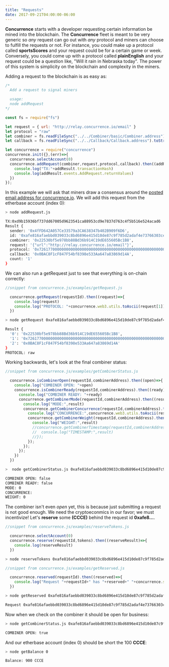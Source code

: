 ```yaml
---
title: "Requests"
date: 2017-09-21T04:00:00-06:00
---
```


**Concurrence** starts with a developer requesting certain information be mined into the blockchain. The **Concurrence** fleet is meant to be very generic so *any* request can go out with *any* protocol and miners can choose to fulfill the requests or not. For instance, you could make up a protocol called **sportsScores** and your request could be for a certain game or week. Conversely, you could come up with a protocol called **plainEnglish** and your request could be a question like, "Will it rain in Nebraska today". The power of this system is simplicity on the blockchain and complexity in the miners.

Adding a request to the blockchain is as easy as:

```Javascript
/*
  Add a request to signal miners

  usage:
  node addRequest
*/

const fs = require("fs")

let request = { url: "http://relay.concurrence.io/email" }
let protocol = "raw"
let combiner = fs.readFileSync("../../Combiner/basic/Combiner.address").toString().trim()
let callback = fs.readFileSync("../../Callback/Callback.address").toString().trim()

let concurrence = require("concurrence")
concurrence.init({},(err)=>{
  concurrence.selectAccount(0)
  concurrence.addRequest(combiner,request,protocol,callback).then((addResult)=>{
    console.log("TX:"+addResult.transactionHash)
    console.log(addResult.events.AddRequest.returnValues)
  })
});

```
In this example we will ask that miners draw a consensus around the <a href="http://relay.concurrence.io/email" target="_blank">posted email address for concurrence.io</a>. We will add this request from the etherbase account (index 0):

```bash
> node addRequest.js

TX:0xd9b15936bf737dd67005d9623541ca88953cd9e7837d763c4f5b516e524acad6
Result {
  sender: '0x4fFD642A057Ce33579a3CA638347b402B909f6D6',
  id: '0xafe816afaebbd039033c8bd6896e415d10de87c9f785d2adaf4e73766303ce05',
  combiner: '0x22530bf5e978bb88Bd36b914C19dE655605Bc1B8',
  request: '{"url":"http://relay.concurrence.io/email"}',
  protocol: '0x7261770000000000000000000000000000000000000000000000000000000000',
  callback: '0x0BAC8F1cF847F54bf8398e533Aa647a83869d14A',
  count: '1'
}
```

We can also run a getRequest just to see that everything is on-chain correctly:

```Javascript
//snippet from concurrence.js/examples/getRequest.js

  concurrence.getRequest(requestId).then((request)=>{
    console.log(request)
    console.log("PROTOCOL: "+concurrence.web3.utils.toAscii(request[1]))
  })

```
```bash
> node getRequest 0xafe816afaebbd039033c8bd6896e415d10de87c9f785d2adaf4e73766303ce05

Result {
  '0': '0x22530bf5e978bb88Bd36b914C19dE655605Bc1B8',
  '1': '0x7261770000000000000000000000000000000000000000000000000000000000',
  '2': '0x0BAC8F1cF847F54bf8398e533Aa647a83869d14A'
}
PROTOCOL: raw
```

Working backwards, let's look at the final combiner status:

```Javascript
//snippet from concurrence.js/examples/getCombinerStatus.js

  concurrence.isCombinerOpen(requestId,combinerAddress).then((open)=>{
    console.log("COMBINER OPEN: "+open)
    concurrence.isCombinerReady(requestId,combinerAddress).then((ready)=>{
      console.log("COMBINER READY: "+ready)
      concurrence.getCombinerMode(requestId,combinerAddress).then((result)=>{
        console.log("MODE:",result)
        concurrence.getCombinerConcurrence(requestId,combinerAddress).then((result)=>{
          console.log("CONCURRENCE:",concurrence.web3.utils.toAscii(result))
          concurrence.getCombinerWeight(requestId,combinerAddress).then((result)=>{
            console.log("WEIGHT:",result)
            //concurrence.getCombinerTimestamp(requestId,combinerAddress).then((result)=>{
            //  console.log("TIMESTAMP:",result)
            //});
          });
        });
      });
    })
  })

```
```bash
>  node getCombinerStatus.js 0xafe816afaebbd039033c8bd6896e415d10de87c9f785d2adaf4e73766303ce05

COMBINER OPEN: false
COMBINER READY: false
MODE: 0
CONCURRENCE:
WEIGHT: 0
```

The combiner isn't even *open* yet, this is because just submitting a request is not good enough. We need the cryptoeconmics in our favor; we must incentivize! Let's **reserve** some **(CCCE)** behind the request id **0xafe8...**.

```Javascript
//snippet from concurrence.js/examples/reserveTokens.js

  concurrence.selectAccount(0)
  concurrence.reserve(requestId,tokens).then((reserveResult)=>{
    console.log(reserveResult)
  })

```
```bash
> node reserveTokens 0xafe816afaebbd039033c8bd6896e415d10de87c9f785d2adaf4e73766303ce05 100
```

```Javascript
//snippet from concurrence.js/examples/getReserved.js

  concurrence.reserved(requestId).then((reserved)=>{
    console.log("Request "+requestId+" has "+reserved+" "+concurrence.symbol+" reserved")
  })

```
```bash
> node getReserved 0xafe816afaebbd039033c8bd6896e415d10de87c9f785d2adaf4e73766303ce05

Request 0xafe816afaebbd039033c8bd6896e415d10de87c9f785d2adaf4e73766303ce05 has 100 CCCE reserved
```

Now when we check on the combiner it should be open for business:

```bash
> node getCombinerStatus.js 0xafe816afaebbd039033c8bd6896e415d10de87c9f785d2adaf4e73766303ce05

COMBINER OPEN: true
```

And our etherbase account (index 0) should be short the 100 **CCCE**:

```bash
> node getBalance 0

Balance: 900 CCCE
```

